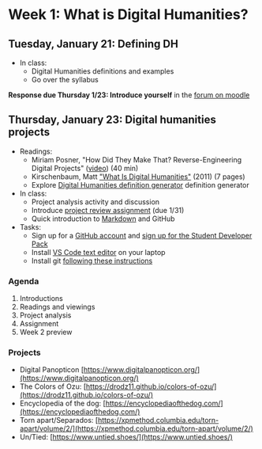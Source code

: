 # Week 1: What is Digital Humanities?

## Tuesday, January 21: Defining DH

- In class:
    - Digital Humanities definitions and examples
    - Go over the syllabus

**Response due Thursday 1/23: Introduce yourself** in the [forum on moodle](https://moodle.brynmawr.edu/mod/forum/discuss.php?d=67410#p120236)

## Thursday, January 23: Digital humanities projects
- Readings:
    - Miriam Posner, "How Did They Make That? Reverse-Engineering Digital Projects" ([video](https://miriamposner.com/blog/how-did-they-make-that-the-video/)) (40 min)
    - Kirschenbaum, Matt ["What Is Digital Humanities"](https://mkirschenbaum.wordpress.com/wp-content/uploads/2011/03/ade-final.pdf) (2011)  (7 pages)
    - Explore [Digital Humanities definition generator](https://whatisdigitalhumanities.com/) definition generator
- In class:
    - Project analysis activity and discussion
    - Introduce [project review assignment](../assignments/review.md) (due 1/31)
    - Quick introduction to [Markdown](https://www.markdownguide.org/getting-started/) and GitHub
- Tasks:
    - Sign up for a [GitHub account](https://github.com/) and [sign up for the Student Developer Pack](https://education.github.com/pack)
    - Install [VS Code text editor](https://code.visualstudio.com/) on your laptop
    - Install git [following these instructions](../resources/installation.md)

### Agenda

1. Introductions
2. Readings and viewings
3. Project analysis
4. Assignment
5. Week 2 preview

### Projects

- Digital Panopticon [https://www.digitalpanopticon.org/](https://www.digitalpanopticon.org/)
- The Colors of Ozu: [https://drodz11.github.io/colors-of-ozu/](https://drodz11.github.io/colors-of-ozu/)
- Encyclopedia of the dog: [https://encyclopediaofthedog.com/](https://encyclopediaofthedog.com/)
- Torn apart/Separados: [https://xpmethod.columbia.edu/torn-apart/volume/2/](https://xpmethod.columbia.edu/torn-apart/volume/2/)
- Un/Tied: [https://www.untied.shoes/](https://www.untied.shoes/)